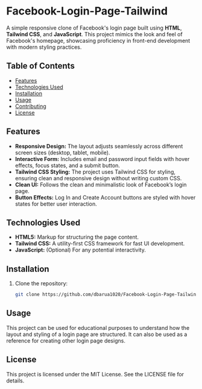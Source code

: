 # Facebook-Login-Page-Tailwind

A simple responsive clone of Facebook's login page built using **HTML**, **Tailwind CSS**, and **JavaScript**. This project mimics the look and feel of Facebook's homepage, showcasing proficiency in front-end development with modern styling practices.

## Table of Contents

- [Features](#features)
- [Technologies Used](#technologies-used)
- [Installation](#installation)
- [Usage](#usage)
- [Contributing](#contributing)
- [License](#license)


## Features

- **Responsive Design:** The layout adjusts seamlessly across different screen sizes (desktop, tablet, mobile).
- **Interactive Form:** Includes email and password input fields with hover effects, focus states, and a submit button.
- **Tailwind CSS Styling:** The project uses Tailwind CSS for styling, ensuring clean and responsive design without writing custom CSS.
- **Clean UI:** Follows the clean and minimalistic look of Facebook’s login page.
- **Button Effects:** Log In and Create Account buttons are styled with hover states for better user interaction.

## Technologies Used

- **HTML5:** Markup for structuring the page content.
- **Tailwind CSS:** A utility-first CSS framework for fast UI development.
- **JavaScript:** (Optional) For any potential interactivity.

## Installation

1. Clone the repository:

   ```bash
   git clone https://github.com/dbarua1020/Facebook-Login-Page-Tailwind.git
## Usage
This project can be used for educational purposes to understand how the layout and styling of a login page are structured. It can also be used as a reference for creating other login page designs.

## License
This project is licensed under the MIT License. See the LICENSE file for details.



